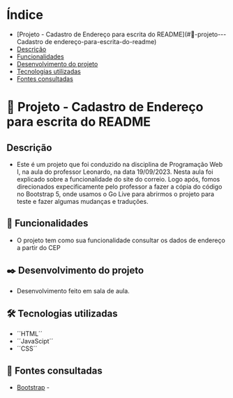 # Índice

* [Projeto - Cadastro de Endereço para escrita do README](#📂-projeto---Cadastro de endereço-para-escrita-do-readme)
* [Descrição](#descrição)
* [Funcionalidades](#🔧-funcionalidades)
* [Desenvolvimento do projeto](#✒️-desenvolvimento-do-projeto)
* [Tecnologias utilizadas](#🛠️-tecnologias-utilizadas)
* [Fontes consultadas](#📝-fontes-consultadas)

# 📂 Projeto - Cadastro de Endereço para escrita do README


##  Descrição
* Este é um projeto que foi conduzido na disciplina de Programação Web I, na aula do professor Leonardo, na data 19/09/2023. Nesta aula foi explicado sobre a funcionalidade do site do correio. Logo após, fomos direcionados expecificamente pelo professor a fazer a cópia do código no Bootstrap 5, onde usamos o Go Live para abrirmos o projeto para teste e fazer algumas mudanças e traduções. 

## 🔧 Funcionalidades
* O projeto tem como sua funcionalidade consultar os dados de endereço a partir do CEP

## ✒️ Desenvolvimento do projeto
* Desenvolvimento feito em sala de aula.

## 🛠️ Tecnologias utilizadas
* ´´HTML´´
* ´´JavaScipt´´
* ´´CSS´´

## 📝 Fontes consultadas
* [Bootstrap](https://getbootstrap.com/) - 
